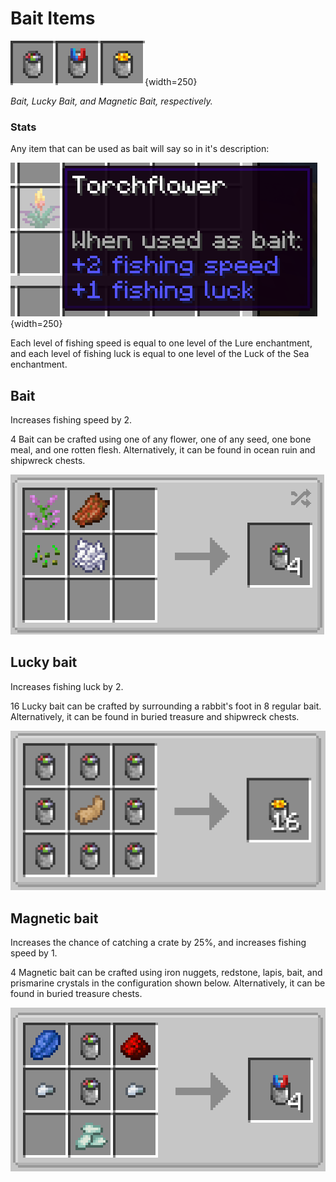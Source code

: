 # Bait Items

![bait-types](../assets/images/bait-types.png){width=250}

_Bait, Lucky Bait, and Magnetic Bait, respectively._

### Stats ###
Any item that can be used as bait will say so in it's description:

![bait-stats](../assets/images/bait-stats.png){width=250}

Each level of fishing speed is equal to one level of the Lure enchantment, and each level of fishing luck is equal to one level of the Luck of the Sea enchantment.

## Bait
Increases fishing speed by 2.

4 Bait can be crafted using one of any flower, one of any seed, one bone meal, and one rotten flesh. Alternatively, it can be found in ocean ruin and shipwreck chests.

![bait-recipe](../assets/images/recipes/bait.png)

## Lucky bait
Increases fishing luck by 2.

16 Lucky bait can be crafted by surrounding a rabbit's foot in 8 regular bait. Alternatively, it can be found in buried treasure and shipwreck chests.

![lucky-bait-recipe](../assets/images/recipes/lucky-bait.png)

## Magnetic bait
Increases the chance of catching a crate by 25%, and increases fishing speed by 1.

4 Magnetic bait can be crafted using iron nuggets, redstone, lapis, bait, and prismarine crystals in the configuration shown below. Alternatively, it can be found in buried treasure chests.

![magnetic-bait-recipe](../assets/images/recipes/magnetic-bait.png)

